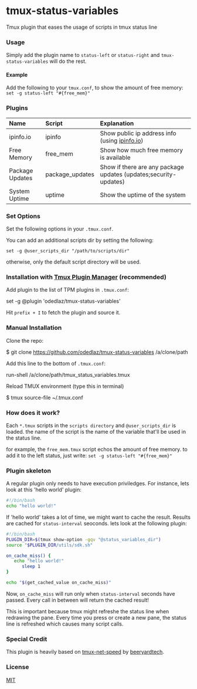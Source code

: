 # tmux-status-variables
Tmux plugin that eases the usage of scripts in tmux status line

### Usage

Simply add the plugin name to `status-left` or `status-right` and `tmux-status-variables` will do the rest.

#### Example

Add the following to your `tmux.conf`, to show the amount of free memory:
`set -g status-left "#{free_mem}"`


### Plugins

| Name              | Script           | Explanation                                                                        |
|:------------------|:-----------------|:-----------------------------------------------------------------------------------|
| ipinfo.io         | ipinfo           | Show public ip address info (using [ipinfo.io](https://ipinfo.io))                 |
| Free Memory       | free_mem         | Show how much free memory is available                                             |
| Package Updates   | package_updates  | Show if there are any package updates (updates;security-updates)                   |
| System Uptime     | uptime           | Show the uptime of the system                                                      |

### Set Options

Set the following options in your `.tmux.conf`.

You can add an additional scripts dir by setting the following:

```
set -g @user_scripts_dir "/path/to/scripts/dir"
```

otherwise, only the default script directory will be used.

### Installation with [Tmux Plugin Manager](https://github.com/tmux-plugins/tpm) (recommended)

Add plugin to the list of TPM plugins in `.tmux.conf`:

set -g @plugin 'odedlaz/tmux-status-variables'

Hit `prefix + I` to fetch the plugin and source it.

### Manual Installation

Clone the repo:

$ git clone https://github.com/odedlaz/tmux-status-variables /a/clone/path

Add this line to the bottom of `.tmux.conf`:

run-shell /a/clone/path/tmux_status_variables.tmux

Reload TMUX environment (type this in terminal)

   $ tmux source-file ~/.tmux.conf

### How does it work?

   Each `*.tmux` scripts in the `scripts directory` and `@user_scripts_dir` is loaded.
   the name of the script is the name of the variable that'll be used in the status line.

   for example, the `free_mem.tmux` script echos the amount of free memory.
   to add it to the left status, just write: `set -g status-left "#{free_mem}"`

### Plugin skeleton

   A regular plugin only needs to have execution priviledges.
   For instance, lets look at this 'hello world' plugin:

   ```bash
#!/bin/bash
   echo "hello world!"
   ```

   If 'hello world' takes a lot of time, we might want to cache the result.
   Results are cached for `status-interval` seoconds. lets look at the following plugin:

   ```bash
#!/bin/bash
   PLUGIN_DIR=$(tmux show-option -gqv "@status_variables_dir")
   source "$PLUGIN_DIR/utils/sdk.sh"

   on_cache_miss() {
      echo "hello world!"
         sleep 1
   }

echo "$(get_cached_value on_cache_miss)"
```

Now, `on_cache_miss` will run only when `status-interval` seconds have passed.
Every call in between will return the cached result!

This is important because tmux might refreshe the status line when redrawing the pane.
Every time you press <Enter> or create a new pane, the status line is refreshed which causes many script calls.

### Special Credit
This plugin is heavily based on [tmux-net-speed](https://github.com/beeryardtech/tmux-net-speed) by [beeryardtech](https://github.com/beeryardtech).

### License

[MIT](LICENSE)
